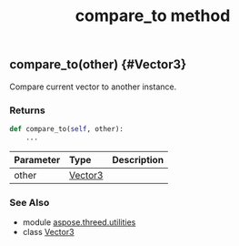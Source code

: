 ﻿---
title: compare_to method
second_title: Aspose.3D for Python via .NET API References
description: 
type: docs
weight: 30
url: /python-net/aspose.threed.utilities/vector3/compare_to/
is_root: false
---

## compare_to(other) {#Vector3}

Compare current vector to another instance.

### Returns 





```python
def compare_to(self, other):
    ...
```


| Parameter | Type | Description |
| :- | :- | :- |
| other | [Vector3](/3d/python-net/aspose.threed.utilities/vector3) |  |



### See Also
* module [aspose.threed.utilities](../../)
* class [Vector3](/3d/python-net/aspose.threed.utilities/vector3)
